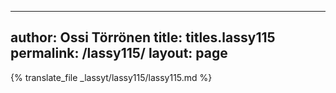 
---
author: Ossi Törrönen
title: titles.lassy115
permalink: /lassy115/
layout: page
---
{% translate_file _lassyt/lassy115/lassy115.md %}